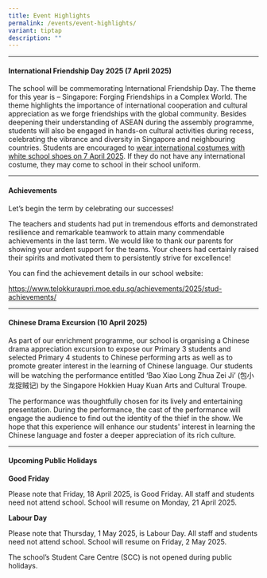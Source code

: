 ```yaml
---
title: Event Highlights
permalink: /events/event-highlights/
variant: tiptap
description: ""
---
```

<hr>
<h4><strong>International Friendship Day 2025 (7 April 2025)</strong></h4>
<p></p>
<p>The school will be commemorating International Friendship Day. The theme
for this year is – Singapore: Forging Friendships in a Complex World. The
theme highlights the importance of international cooperation and cultural
appreciation as we forge friendships with the global community. Besides
deepening their understanding of ASEAN during the assembly programme, students
will also be engaged in hands-on cultural activities during recess, celebrating
the vibrance and diversity in Singapore and neighbouring countries. Students
are encouraged to <u>wear international costumes with white school shoes on 7 April 2025</u>.
If they do not have any international costume, they may come to school
in their school uniform.</p>
<p></p>
<hr>
<h4><strong>Achievements</strong></h4>
<p></p>
<p>Let’s begin the term by celebrating our successes!</p>
<p>The teachers and students had put in tremendous efforts and demonstrated
resilience and remarkable teamwork to attain many commendable achievements
in the last term. We would like to thank our parents for showing your ardent
support for the teams. Your cheers had certainly raised their spirits and
motivated them to persistently strive for excellence!</p>
<p>You can find the achievement details in our school website:</p>
<p><a href="https://www.telokkuraupri.moe.edu.sg/achievements/2025/stud-achievements/" rel="noopener noreferrer nofollow" target="_blank">https://www.telokkuraupri.moe.edu.sg/achievements/2025/stud-achievements/</a>
</p>
<p></p>
<hr>
<h4><strong>Chinese Drama Excursion (10 April 2025)</strong></h4>
<p></p>
<p>As part of our enrichment programme, our school is organising a Chinese
drama appreciation excursion to expose our Primary 3 students and selected
Primary 4 students to Chinese performing arts as well as to promote greater
interest in the learning of Chinese language. Our students will be watching
the performance entitled ‘Bao Xiao Long Zhua Zei Ji’ (包小龙捉贼记) by the Singapore
Hokkien Huay Kuan Arts and Cultural Troupe.</p>
<p></p>
<p>The performance was thoughtfully chosen for its lively and entertaining
presentation. During the performance, the cast of the performance will
engage the audience to find out the identity of the thief in the show.
We hope that this experience will enhance our students' interest in learning
the Chinese language and foster a deeper appreciation of its rich culture.</p>
<p></p>
<hr>
<h4><strong>Upcoming Public Holidays</strong></h4>
<p></p>
<p><strong>Good Friday</strong>
</p>
<p>Please note that Friday, 18 April 2025, is Good Friday. All staff and
students need not attend school. School will resume on Monday, 21 April
2025.</p>
<p></p>
<p><strong>Labour Day</strong>
</p>
<p>Please note that Thursday, 1 May 2025, is Labour Day. All staff and students
need not attend school. School will resume on Friday, 2 May 2025.</p>
<p></p>
<p>The school’s Student Care Centre (SCC) is not opened during public holidays.</p>
<p></p>